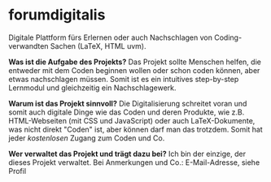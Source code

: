 # forumdigitalis
Digitale Plattform fürs Erlernen oder auch Nachschlagen von Coding-verwandten Sachen (LaTeX, HTML uvm).

**Was ist die Aufgabe des Projekts?**
Das Projekt sollte Menschen helfen, die entweder mit dem Coden beginnen wollen oder schon coden können, aber etwas nachschlagen müssen. Somit ist es ein intuitives step-by-step Lernmodul und gleichzeitig ein Nachschlagewerk. 

**Warum ist das Projekt sinnvoll?**
Die Digitalisierung schreitet voran und somit auch digitale Dinge wie das Coden und deren Produkte, wie z.B. HTML-Webseiten (mit CSS und JavaScript) oder auch LaTeX-Dokumente, was nicht direkt "Coden" ist, aber können darf man das trotzdem. Somit hat jeder _kostenlosen_ Zugang zum Coden und Co.

**Wer verwaltet das Projekt und trägt dazu bei?**
Ich bin der einzige, der dieses Projekt verwaltet. Bei Anmerkungen und Co.: E-Mail-Adresse, siehe Profil
